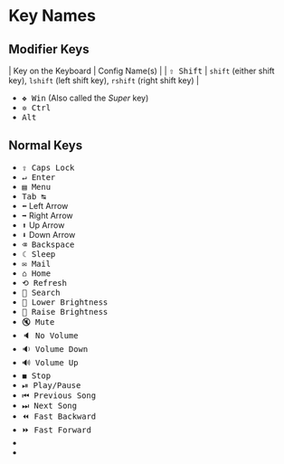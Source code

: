 # Key Names

## Modifier Keys

| Key on the Keyboard | Config Name(s) |
| <kbd>&#x21e7; Shift</kbd> | `shift` (either shift key), `lshift` (left shift key), `rshift` (right shift key) |

* <kbd>&#x2756; Win</kbd> (Also called the *Super* key)
* <kbd>&#x2732; Ctrl</kbd>
* <kbd>Alt</kbd>

## Normal Keys

* <kbd>&#x21ea; Caps Lock</kbd>
* <kbd>&#x21b5; Enter</kbd>
* <kbd>&#x25a4; Menu</kbd>
* <kbd>Tab &#x21b9;</kbd>
* <kbd>&#x2b05;</kbd> Left Arrow
* <kbd>&#x27a1;</kbd> Right Arrow
* <kbd>&#x2b06;</kbd> Up Arrow
* <kbd>&#x2b07;</kbd> Down Arrow
* <kbd>&#x232b; Backspace</kbd>
* <kbd>&#x263e; Sleep</kbd>
* <kbd>&#x2709; Mail</kbd>
* <kbd>&#x2302; Home</kbd>
* <kbd>&#x27f2; Refresh</kbd>
* <kbd>&#x1f50e; Search</kbd>
* <kbd>&#x1f505; Lower Brightness</kbd>
* <kbd>&#x1f506; Raise Brightness</kbd>
* <kbd>&#x1f507; Mute</kbd>
* <kbd>&#x1f508; No Volume</kbd>
* <kbd>&#x1f509; Volume Down</kbd>
* <kbd>&#x1f50a; Volume Up</kbd>
* <kbd>&#x25fc; Stop</kbd>
* <kbd>&#x23ef; Play/Pause</kbd>
* <kbd>&#x23ee; Previous Song</kbd>
* <kbd>&#x23ed; Next Song</kbd>
* <kbd>&#x23ea; Fast Backward</kbd>
* <kbd>&#x23e9; Fast Forward</kbd>
* <kbd></kbd>
* <kbd></kbd>
